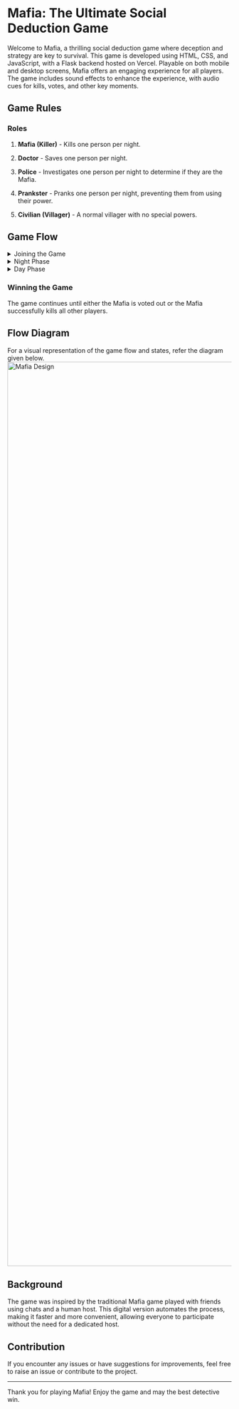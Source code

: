 # Mafia: The Ultimate Social Deduction Game

Welcome to Mafia, a thrilling social deduction game where deception and strategy are key to survival. This game is developed using HTML, CSS, and JavaScript, with a Flask backend hosted on Vercel. Playable on both mobile and desktop screens, Mafia offers an engaging experience for all players. The game includes sound effects to enhance the experience, with audio cues for kills, votes, and other key moments.

## Game Rules

### Roles

1. **Mafia (Killer)** - Kills one person per night.
   
2. **Doctor** - Saves one person per night.
   
3. **Police** - Investigates one person per night to determine if they are the Mafia.
   
4. **Prankster** - Pranks one person per night, preventing them from using their power.
   
5. **Civilian (Villager)** - A normal villager with no special powers.

## Game Flow

<details>
  <summary>Joining the Game</summary>
  <p>Enter your name and join a room. You can create a new room or join an existing one. The host will start the game, and each player will receive a role card.</p>
</details>

<details>
  <summary>Night Phase</summary>
  <p>Depending on your role, you will perform the following actions:</p>
  <ul>
    <li><strong>Mafia</strong>: Choose one player to kill.</li>
    <li><strong>Doctor</strong>: Choose one player to save.</li>
    <li><strong>Police</strong>: Choose one player to investigate.</li>
    <li><strong>Prankster</strong>: Choose one player to prank.</li>
    <li><strong>Civilian</strong>: Your choice does not affect the game.</li>
  </ul>
</details>

<details>
  <summary>Day Phase</summary>
  <ul>
    <li><strong>Discussion Round</strong>: Players discuss who they think the Mafia is.</li>
    <li><strong>Voting Round</strong>: Players vote on who they think the Mafia is.</li>
    <li><strong>Voting Results</strong>: If the Mafia is voted out, the game ends. If not, the game continues to the next night phase.</li>
  </ul>
</details>

### Winning the Game

The game continues until either the Mafia is voted out or the Mafia successfully kills all other players.

## Flow Diagram

For a visual representation of the game flow and states, refer the diagram given below.
<img width="2030" alt="Mafia Design" src="https://github.com/meet244/Mafia/assets/83262693/ae43634a-31ef-423c-8545-6b35ac68756d">


## Background

The game was inspired by the traditional Mafia game played with friends using chats and a human host. This digital version automates the process, making it faster and more convenient, allowing everyone to participate without the need for a dedicated host.

## Contribution

If you encounter any issues or have suggestions for improvements, feel free to raise an issue or contribute to the project.

---

Thank you for playing Mafia! Enjoy the game and may the best detective win.
